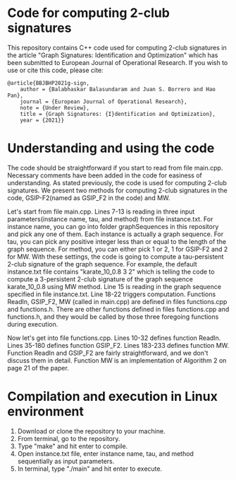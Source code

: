 # Code for computing 2-club signatures
This repository contains C++ code used for computing 2-club signatures in the article "Graph Signatures: Identification and Optimization" which has been submitted to European Journal of Operational Research. If you wish to use or cite this code, please cite:
      
    @article{BBJBHP2021g-sign,
        author = {Balabhaskar Balasundaram and Juan S. Borrero and Hao Pan},
        journal = {European Journal of Operational Research},
        note = {Under Review},
        title = {Graph Signatures: {I}dentification and Optimization},
        year = {2021}}

# Understanding and using the code
The code should be straightforward if you start to read from file main.cpp. Necessary comments have been added in the code for easiness of understanding. As stated previously, the code is used for computing 2-club signatures. We present two methods for computing 2-club signatures in the code, GSIP-F2(named as GSIP_F2 in the code) and MW. 

Let's start from file main.cpp. Lines 7-13 is reading in three input parameters(instance name, tau, and method) from file instance.txt. For instance name, you can go into folder graphSequences in this repository and pick any one of them. Each instance is actually a graph sequence. For tau, you can pick any positive integer less than or equal to the length of the graph sequence. For method, you can either pick 1 or 2, 1 for GSIP-F2 and 2 for MW. With these settings, the code is going to compute a tau-persistent 2-club signature of the graph sequence. For example, the default instance.txt file contains "karate_10_0.8 3 2" which is telling the code to compute a 3-persistent 2-club signature of the graph sequence karate_10_0.8 using MW method. Line 15 is reading in the graph sequence specified in file instance.txt. Line 18-22 triggers computation. Functions ReadIn, GSIP_F2, MW (called in main.cpp) are defined in files functions.cpp and functions.h. There are other functions defined in files functions.cpp and functions.h, and they would be called by those three foregoing functions during execution. 

Now let's get into file functions.cpp. Lines 10-32 defines function ReadIn. Lines 35-180 defines function GSIP_F2. Lines 183-233 defines function MW. Function ReadIn and GSIP_F2 are fairly straightforward, and we don't discuss them in detail. Function MW is an implementation of Algorithm 2 on page 21 of the paper. 


# Compilation and execution in Linux environment
1. Download or clone the repository to your machine. 
2. From terminal, go to the repository. 
3. Type "make" and hit enter to compile. 
4. Open instance.txt file, enter instance name, tau, and method sequentially as input parameters. 
5. In terminal, type "./main" and hit enter to execute. 



